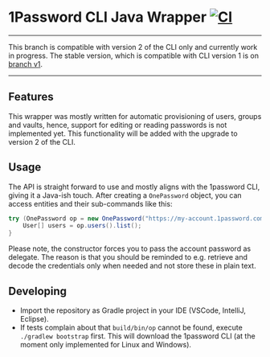 # 1Password CLI Java Wrapper [![CI](https://github.com/mpdeimos/onepassword-java/workflows/CI/badge.svg)](https://github.com/mpdeimos/onepassword-java/actions)

---

This branch is compatible with version 2 of the CLI only and currently work in progress.
The stable version, which is compatible with CLI version 1 is on [branch v1](https://github.com/mpdeimos/onepassword-java/tree/v1).

---

## Features

This wrapper was mostly written for automatic provisioning of users, groups and vaults, hence, support for editing or reading passwords is not implemented yet.
This functionality will be added with the upgrade to version 2 of the CLI.

## Usage

The API is straight forward to use and mostly aligns with the 1password CLI, giving it a Java-ish touch.
After creating a `OnePassword` object, you can access entities and their sub-commands like this:

```java
try (OnePassword op = new OnePassword("https://my-account.1password.com", "me@myaccount.com", "A3-xxx", () -> getMyPasswordSecurely())) {
	User[] users = op.users().list();
}

```

Please note, the constructor forces you to pass the account password as delegate.
The reason is that you should be reminded to e.g. retrieve and decode the credentials only when needed and not store these in plain text.

## Developing

* Import the repository as Gradle project in your IDE (VSCode, IntelliJ, Eclipse).
* If tests complain about that `build/bin/op` cannot be found, execute `./gradlew bootstrap` first. This will download the 1password CLI (at the moment only implemented for Linux and Windows).
